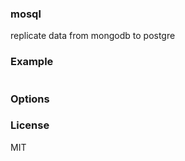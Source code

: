 ### mosql

replicate data from mongodb to postgre

### Example

```js
```

### Options



### License
MIT
